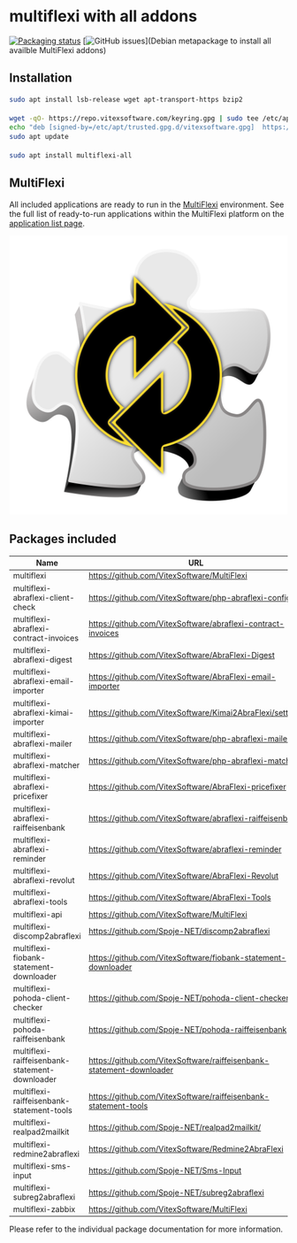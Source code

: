# multiflexi with all addons

[![Packaging status](https://repology.org/badge/vertical-allrepos/multiflexi-all.svg)](https://repology.org/project/multiflexi-all/versions)
[![GitHub issues](https://img.shields.io/github/issues/VitexSoftware/multiflexi-all.svg)](Debian metapackage to install all availble MultiFlexi addons)

## Installation
```bash
sudo apt install lsb-release wget apt-transport-https bzip2

wget -qO- https://repo.vitexsoftware.com/keyring.gpg | sudo tee /etc/apt/trusted.gpg.d/vitexsoftware.gpg
echo "deb [signed-by=/etc/apt/trusted.gpg.d/vitexsoftware.gpg]  https://repo.vitexsoftware.com  $(lsb_release -sc) main" | sudo tee /etc/apt/sources.list.d/vitexsoftware.list
sudo apt update

sudo apt install multiflexi-all
```

MultiFlexi
----------

All included applications are ready to run in the [MultiFlexi](https://multiflexi.eu) environment.
See the full list of ready-to-run applications within the MultiFlexi platform on the [application list page](https://www.multiflexi.eu/apps.php).

[![MultiFlexi App](https://github.com/VitexSoftware/MultiFlexi/blob/main/doc/multiflexi-app.svg)](https://www.multiflexi.eu/apps.php)


## Packages included

| Name | URL |
|------|-----|
| multiflexi | https://github.com/VitexSoftware/MultiFlexi |
| multiflexi-abraflexi-client-check | https://github.com/VitexSoftware/php-abraflexi-config |
| multiflexi-abraflexi-contract-invoices | https://github.com/VitexSoftware/abraflexi-contract-invoices |
| multiflexi-abraflexi-digest | https://github.com/VitexSoftware/AbraFlexi-Digest |
| multiflexi-abraflexi-email-importer | https://github.com/VitexSoftware/AbraFlexi-email-importer |
| multiflexi-abraflexi-kimai-importer | https://github.com/VitexSoftware/Kimai2AbraFlexi/settings |
| multiflexi-abraflexi-mailer | https://github.com/VitexSoftware/php-abraflexi-mailer |
| multiflexi-abraflexi-matcher | https://github.com/VitexSoftware/php-abraflexi-matcher |
| multiflexi-abraflexi-pricefixer | https://github.com/VitexSoftware/AbraFlexi-pricefixer |
| multiflexi-abraflexi-raiffeisenbank | https://github.com/VitexSoftware/abraflexi-raiffeisenbank |
| multiflexi-abraflexi-reminder | https://github.com/VitexSoftware/abraflexi-reminder |
| multiflexi-abraflexi-revolut | https://github.com/VitexSoftware/AbraFlexi-Revolut |
| multiflexi-abraflexi-tools | https://github.com/VitexSoftware/AbraFlexi-Tools |
| multiflexi-api | https://github.com/VitexSoftware/MultiFlexi |
| multiflexi-discomp2abraflexi | https://github.com/Spoje-NET/discomp2abraflexi |
| multiflexi-fiobank-statement-downloader | https://github.com/VitexSoftware/fiobank-statement-downloader |
| multiflexi-pohoda-client-checker | https://github.com/Spoje-NET/pohoda-client-checker |
| multiflexi-pohoda-raiffeisenbank | https://github.com/Spoje-NET/pohoda-raiffeisenbank |
| multiflexi-raiffeisenbank-statement-downloader | https://github.com/VitexSoftware/raiffeisenbank-statement-downloader |
| multiflexi-raiffeisenbank-statement-tools | https://github.com/VitexSoftware/raiffeisenbank-statement-tools |
| multiflexi-realpad2mailkit | https://github.com/Spoje-NET/realpad2mailkit/ |
| multiflexi-redmine2abraflexi | https://github.com/VitexSoftware/Redmine2AbraFlexi |
| multiflexi-sms-input | https://github.com/Spoje-NET/Sms-Input |
| multiflexi-subreg2abraflexi | https://github.com/Spoje-NET/subreg2abraflexi |
| multiflexi-zabbix | https://github.com/VitexSoftware/MultiFlexi |

Please refer to the individual package documentation for more information.
